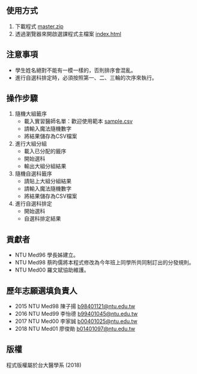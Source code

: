 ## 使用方式

1. 下載程式  [master.zip](https://github.com/ntumeds/NTUH-Internship-Lottery/archive/master.zip)
2. 透過瀏覽器來開啟選課程式主檔案 [index.html](index.html)

## 注意事項

- 學生姓名絕對不能有一模一樣的，否則排序會混亂。
- 進行自選科排定時，必須按照第一、二、三輪的次序來執行。

## 操作步驟

1. 隨機大組籤序
    - 載入實習醫師名單：歡迎使用範本 [sample.csv](src/main/webapp/sample.csv)
    - 請輸入魔法隨機數字
    - 將結果儲存為CSV檔案
2. 進行大組分組
    - 載入已分配的籤序
    - 開始選科
    - 輸出大組分組結果
3. 隨機自選科籤序
    - 請貼上大組分組結果
    - 請輸入魔法隨機數字
    - 將結果儲存為CSV檔案
4. 進行自選科排定
    - 開始選科
    - 自選科排定結果

## 貢獻者

- NTU Med96 學長姊建立。
- NTU Med98 蔡昀儒將本程式修改為今年班上同學所共同制訂出的分發規則。
- NTU Med00 羅文斌協助維護。

## 歷年志願選填負責人

- 2015 NTU Med98 陳子揚 b98401121@ntu.edu.tw
- 2016 NTU Med99 李怡德 b99401045@ntu.edu.tw
- 2017 NTU Med00 李家誠 b00401025@ntu.edu.tw
- 2018 NTU Med01 廖俊勛 b01401097@ntu.edu.tw

## 版權

程式版權屬於台大醫學系 (2018)
